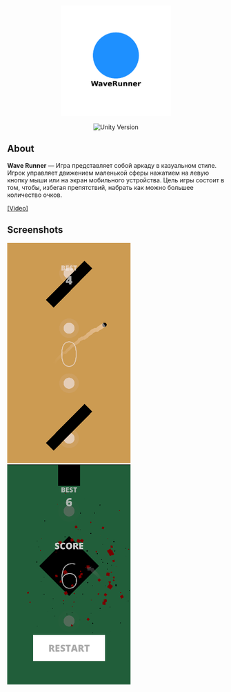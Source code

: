 <p align="center">
      <img src="Assets/Images/WaveRunner.png"" width="256">
</p>
<p align="center">
   <img src="https://img.shields.io/badge/Unity Version-2023.2.20f1-blue" alt="Unity Version">
</p>

## About
**Wave Runner** — Игра представляет собой аркаду в казуальном стиле. Игрок управляет движением маленькой сферы нажатием на левую кнопку мыши или на экран мобильного устройства. Цель игры состоит в том, чтобы, избегая препятствий, набрать как можно большее количество очков.

[[Video]](https://youtube.com/shorts/WlYsuzu-gR0?feature=share)

## Screenshots
![Скриншот 1](Assets/Images/Gameplay.png)
![Скриншот 2](Assets/Images/Restart.png)
